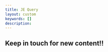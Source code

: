 ```yaml
---
title: JE Query
layout: custom
keywords: []
description: 
---
```


## Keep in touch for new content!! 
